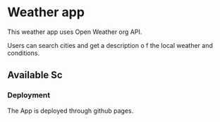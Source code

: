 # Weather app

This weather app uses Open Weather org API.

Users can search cities and get a description o f the local weather and conditions.

## Available Sc

### Deployment

The App is deployed through github pages.
